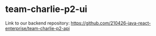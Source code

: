 # team-charlie-p2-ui

Link to our backend repository:
https://github.com/210426-java-react-enterprise/team-charlie-p2-api
